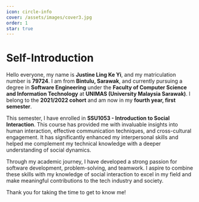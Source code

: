 ```yaml
---
icon: circle-info
cover: /assets/images/cover3.jpg
order: 1
star: true
---
```


# Self-Introduction

Hello everyone, my name is **Justine Ling Ke Yi**, and my matriculation number is **79724**. I am from **Bintulu, Sarawak**, and currently pursuing a degree in **Software Engineering** under the **Faculty of Computer Science and Information Technology** at **UNIMAS (University Malaysia Sarawak)**. I belong to the **2021/2022 cohort** and am now in my **fourth year, first semester**.

This semester, I have enrolled in **SSU1053 - Introduction to Social Interaction**. This course has provided me with invaluable insights into human interaction, effective communication techniques, and cross-cultural engagement. It has significantly enhanced my interpersonal skills and helped me complement my technical knowledge with a deeper understanding of social dynamics.

Through my academic journey, I have developed a strong passion for software development, problem-solving, and teamwork. I aspire to combine these skills with my knowledge of social interaction to excel in my field and make meaningful contributions to the tech industry and society.

Thank you for taking the time to get to know me!

